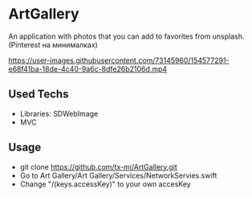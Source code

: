 # ArtGallery
An application with photos that you can add to favorites from unsplash.(Pinterest на минималках)

https://user-images.githubusercontent.com/73145960/154577291-e68f41ba-18de-4c40-9a6c-8dfe26b2106d.mp4

## Used Techs
- Libraries: SDWebImage
- MVC

## Usage
- git clone https://github.com/tx-mi/ArtGallery.git
- Go to Art Gallery/Art Gallery/Services/NetworkServies.swift
- Change "/(keys.accessKey)" to your own accesKey
